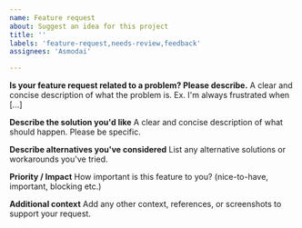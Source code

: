 ```yaml
---
name: Feature request
about: Suggest an idea for this project
title: ''
labels: 'feature-request,needs-review,feedback'
assignees: 'Asmodai'

---
```


**Is your feature request related to a problem? Please describe.**
A clear and concise description of what the problem is. Ex. I'm always frustrated when [...]

**Describe the solution you'd like**
A clear and concise description of what should happen.  Please be specific.

**Describe alternatives you've considered**
List any alternative solutions or workarounds you've tried.

**Priority / Impact**
How important is this feature to you? (nice-to-have, important, blocking etc.)

**Additional context**
Add any other context, references,  or screenshots to support your request.
